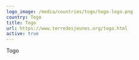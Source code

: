 ```yaml
---
logo_image: /media/countries/togo/togo-logo.png
country: Togo
title: Togo
url: https://www.terredesjeunes.org/togo.html
active: true
---
```

Togo